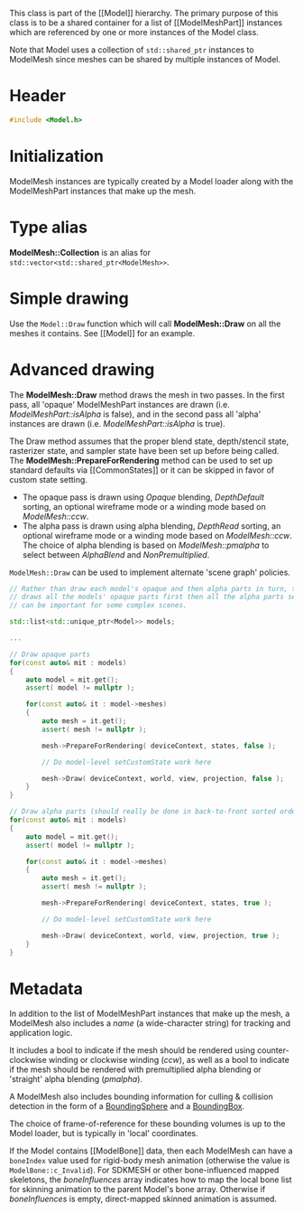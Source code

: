 This class is part of the [[Model]] hierarchy. The primary purpose of this class is to be a shared container for a list of [[ModelMeshPart]] instances which are referenced by one or more instances of the Model class.

Note that Model uses a collection of ``std::shared_ptr`` instances to ModelMesh since meshes can be shared by multiple instances of Model.

# Header
```cpp
#include <Model.h>
```

# Initialization
ModelMesh instances are typically created by a Model loader along with the ModelMeshPart instances that make up the mesh.

# Type alias

**ModelMesh::Collection** is an alias for ``std::vector<std::shared_ptr<ModelMesh>>``.

# Simple drawing
Use the ``Model::Draw`` function which will call **ModelMesh::Draw** on all the meshes it contains. See [[Model]] for an example.

# Advanced drawing
The **ModelMesh::Draw** method draws the mesh in two passes. In the first pass, all 'opaque' ModelMeshPart instances are drawn (i.e. _ModelMeshPart::isAlpha_ is false), and in the second pass all 'alpha' instances are drawn (i.e. _ModelMeshPart::isAlpha_ is true).

The Draw method assumes that the proper blend state, depth/stencil state, rasterizer state, and sampler state have been set up before being called. The **ModelMesh::PrepareForRendering** method can be used to set up standard defaults via [[CommonStates]] or it can be skipped in favor of custom state setting.

* The opaque pass is drawn using _Opaque_ blending, _DepthDefault_ sorting, an optional wireframe mode or a winding mode based on _ModelMesh::ccw_.
* The alpha pass is drawn using alpha blending, _DepthRead_ sorting, an optional wireframe mode or a winding mode based on _ModelMesh::ccw_. The choice of  alpha blending is based on _ModelMesh::pmalpha_ to select between _AlphaBlend_ and _NonPremultiplied_.

``ModelMesh::Draw`` can be used to implement alternate 'scene graph' policies.

```cpp
// Rather than draw each model's opaque and then alpha parts in turn, this version
// draws all the models' opaque parts first then all the alpha parts second which
// can be important for some complex scenes.

std::list<std::unique_ptr<Model>> models;

...

// Draw opaque parts
for(const auto& mit : models)
{
    auto model = mit.get();
    assert( model != nullptr );

    for(const auto& it : model->meshes)
    {
        auto mesh = it.get();
        assert( mesh != nullptr );

        mesh->PrepareForRendering( deviceContext, states, false );

        // Do model-level setCustomState work here

        mesh->Draw( deviceContext, world, view, projection, false );
    }
}

// Draw alpha parts (should really be done in back-to-front sorted order)
for(const auto& mit : models)
{
    auto model = mit.get();
    assert( model != nullptr );

    for(const auto& it : model->meshes)
    {
        auto mesh = it.get();
        assert( mesh != nullptr );

        mesh->PrepareForRendering( deviceContext, states, true );

        // Do model-level setCustomState work here

        mesh->Draw( deviceContext, world, view, projection, true );
    }
}
```

# Metadata
In addition to the list of ModelMeshPart instances that make up the mesh, a ModelMesh also includes a _name_ (a wide-character string) for tracking and application logic.

It includes a bool to indicate if the mesh should be rendered using counter-clockwise winding or clockwise winding (_ccw_), as well as a bool to indicate if the mesh should be rendered with premultiplied alpha blending or 'straight' alpha blending (_pmalpha_).

A ModelMesh also includes bounding information for culling & collision detection in the form of a [BoundingSphere](http://msdn.microsoft.com/en-us/library/windows/desktop/microsoft.directx_sdk.directxcollision.boundingsphere.aspx) and a [BoundingBox](https://docs.microsoft.com/en-us/windows/desktop/api/directxcollision/ns-directxcollision-boundingbox).

The choice of frame-of-reference for these bounding volumes is up to the Model loader, but is typically in 'local' coordinates.

If the Model contains [[ModelBone]] data, then each ModelMesh can have a ``boneIndex`` value used for rigid-body mesh animation (otherwise the value is ``ModelBone::c_Invalid``). For SDKMESH or other bone-influenced mapped skeletons, the *boneInfluences* array indicates how to map the local bone list for skinning animation to the parent Model's bone array. Otherwise if *boneInfluences* is empty, direct-mapped skinned animation is assumed.
